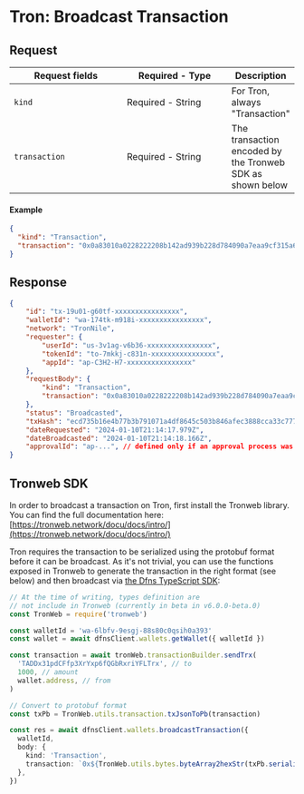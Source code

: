 # Tron: Broadcast Transaction

## Request <a href="#request-body" id="request-body"></a>

<table data-full-width="false"><thead><tr><th width="204.33333333333331">Request fields</th><th width="191">Required - Type</th><th>Description</th></tr></thead><tbody><tr><td><code>kind</code></td><td>Required - String</td><td>For Tron, always "Transaction"</td></tr><tr><td><code>transaction</code></td><td>Required - String</td><td>The transaction encoded by the Tronweb SDK as shown below</td></tr></tbody></table>

#### Example

```json
{
  "kind": "Transaction",
  "transaction": "0x0a83010a0228222208b142ad939b228d784090a7eaa9cf315a65080112610a2d747970652e676f6f676c65617069732e636f6d2f70726f746f636f6c2e5472616e73666572436f6e747261637412300a15419d31b91d72b58d7c8c02a7124410e168989f372d12154102a69d5d85c05864dc6fd74f57db3fa37aff7b94180170b0d2e6a9cf31"
}
```

## Response <a href="#response" id="response"></a>

```json
{
    "id": "tx-19u01-g60tf-xxxxxxxxxxxxxxxx",
    "walletId": "wa-174tk-m918i-xxxxxxxxxxxxxxxx",
    "network": "TronNile",
    "requester": {
        "userId": "us-3v1ag-v6b36-xxxxxxxxxxxxxxxx",
        "tokenId": "to-7mkkj-c831n-xxxxxxxxxxxxxxxx",
        "appId": "ap-C3H2-H7-xxxxxxxxxxxxxxxx"
    },
    "requestBody": {
        "kind": "Transaction",
        "transaction": "0x0a83010a0228222208b142ad939b228d784090a7eaa9cf315a65080112610a2d747970652e676f6f676c65617069732e636f6d2f70726f746f636f6c2e5472616e73666572436f6e747261637412300a15419d31b91d72b58d7c8c02a7124410e168989f372d12154102a69d5d85c05864dc6fd74f57db3fa37aff7b94180170b0d2e6a9cf31"
    },
    "status": "Broadcasted",
    "txHash": "ecd735b16e4b77b3b791071a4df8645c503b846afec3888cca33c777e78ad3a4",
    "dateRequested": "2024-01-10T21:14:17.979Z",
    "dateBroadcasted": "2024-01-10T21:14:18.166Z",
    "approvalId": "ap-...", // defined only if an approval process was triggered as the result of a policy ("status" will be "Pending" then)
}
```

## Tronweb SDK

In order to broadcast a transaction on Tron, first install the Tronweb library.  You can find the full documentation here: [https://tronweb.network/docu/docs/intro/](https://tronweb.network/docu/docs/intro/)

Tron requires the transaction to be serialized using the protobuf format before it can be broadcast. As it's not trivial, you can use the functions exposed in Tronweb to generate the transaction in the right format (see below) and then broadcast via [the Dfns TypeScript SDK](https://github.com/dfns/dfns-sdk-ts):

```typescript
// At the time of writing, types definition are
// not include in Tronweb (currently in beta in v6.0.0-beta.0)
const TronWeb = require('tronweb')

const walletId = 'wa-6lbfv-9esgj-88s80c0qsih0a393'
const wallet = await dfnsClient.wallets.getWallet({ walletId })

const transaction = await tronWeb.transactionBuilder.sendTrx(
  'TADDx31pdCFfp3XrYxp6fQGbRxriYFLTrx', // to
  1000, // amount
  wallet.address, // from
)

// Convert to protobuf format
const txPb = TronWeb.utils.transaction.txJsonToPb(transaction)

const res = await dfnsClient.wallets.broadcastTransaction({
  walletId,
  body: {
    kind: 'Transaction',
    transaction: `0x${TronWeb.utils.bytes.byteArray2hexStr(txPb.serializeBinary())}`,
  },
})
```
